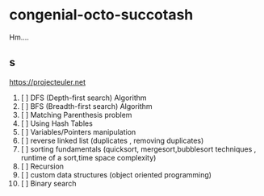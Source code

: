 # congenial-octo-succotash
Hm....

## s
https://projecteuler.net

1. [ ] DFS (Depth-first search) Algorithm
2. [ ] BFS (Breadth-first search) Algorithm
3. [ ] Matching Parenthesis problem
4. [ ] Using Hash Tables
5. [ ] Variables/Pointers manipulation
6. [ ] reverse linked list (duplicates , removing duplicates)
7. [ ] sorting fundamentals (quicksort, mergesort,bubblesort techniques , runtime of a sort,time space complexity)
8. [ ] Recursion
9. [ ] custom data structures (object oriented programming)
10. [ ] Binary search

